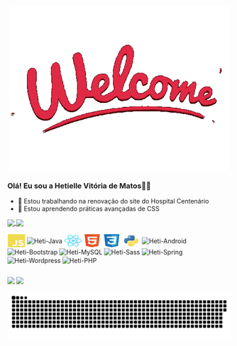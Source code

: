 <div align="center">
  <img src="https://github.com/hetielle/hetielle/raw/hetielle/gif/welcome1.gif" alt="Welcome" align="center">
</div>

### Olá! Eu sou a Hetielle Vitória de Matos👋🏻
- 🔭 Estou trabalhando na renovação do site do Hospital Centenário
- 🌱 Estou aprendendo práticas avançadas de CSS

<a href="https://github.com/hetielle/github-readme-stats">
  <img height=170 align="center" src="https://github-readme-stats.vercel.app/api?username=hetielle&rank_icon=github&show_icons=true&theme=midnight-purple&bg_color=00000000&include_all_commits=true" />
</a>
<a href="https://github.com/hetielle/convoychat">
  <img height=170 align="center" src="https://github-readme-stats.vercel.app/api/top-langs?username=hetielle&layout=donut&langs_count=8&card_width=320&theme=midnight-purple&bg_color=00000000" />
</a>

<div style="display: inline_block"><br>
  
  <img align="center" alt="Heti-Js" height="30" width="40" src="https://raw.githubusercontent.com/devicons/devicon/master/icons/javascript/javascript-plain.svg">
  <img align="center" alt="Heti-Java" height="30" width="40" src="https://cdn.jsdelivr.net/gh/devicons/devicon/icons/java/java-original.svg">
  <img align="center" alt="Heti-React" height="30" width="40" src="https://raw.githubusercontent.com/devicons/devicon/master/icons/react/react-original.svg">
  <img align="center" alt="Heti-HTML" height="30" width="40" src="https://raw.githubusercontent.com/devicons/devicon/master/icons/html5/html5-original.svg">
  <img align="center" alt="Heti-CSS" height="30" width="40" src="https://raw.githubusercontent.com/devicons/devicon/master/icons/css3/css3-original.svg">
  <img align="center" alt="Heti-Python" height="30" width="40" src="https://raw.githubusercontent.com/devicons/devicon/master/icons/python/python-original.svg">
  <img align="center" alt="Heti-Android" height="30" width="40" src="https://cdn.jsdelivr.net/gh/devicons/devicon/icons/androidstudio/androidstudio-original.svg">
  <img align="center" alt="Heti-Bootstrap" height="30" width="40" src="https://cdn.jsdelivr.net/gh/devicons/devicon/icons/bootstrap/bootstrap-original.svg">
  <img align="center" alt="Heti-MySQL" height="30" width="40" src="https://cdn.jsdelivr.net/gh/devicons/devicon/icons/mysql/mysql-original.svg">
  <img align="center" alt="Heti-Sass" height="30" width="40" src="https://cdn.jsdelivr.net/gh/devicons/devicon/icons/sass/sass-original.svg">
  <img align="center" alt="Heti-Spring" height="30" width="40" src="https://cdn.jsdelivr.net/gh/devicons/devicon/icons/spring/spring-original.svg">
  <img align="center" alt="Heti-Wordpress" height="30" width="40" src="https://cdn.jsdelivr.net/gh/devicons/devicon/icons/wordpress/wordpress-plain.svg">
  <img align="center" alt="Heti-PHP" height="30" width="40" src="https://cdn.jsdelivr.net/gh/devicons/devicon/icons/php/php-original.svg">

</div>
  
  ##
 
<div> 
  
  <a href = "mailto:hetiellematos86@gmail.com"><img src="https://img.shields.io/badge/-Gmail-%23333?style=for-the-badge&logo=gmail&logoColor=white" target="_blank"></a>
  <a href="https://www.linkedin.com/in/hetielle-vitória-de-matos-6520a9210/" target="_blank"><img src="https://img.shields.io/badge/-LinkedIn-%230077B5?style=for-the-badge&logo=linkedin&logoColor=white" target="_blank"></a> 
  
</div>

<picture>
  <source media="(prefers-color-scheme: dark)" srcset="https://raw.githubusercontent.com/hetielle/hetielle/output/github-contribution-grid-snake-dark.svg">
  <source media="(prefers-color-scheme: light)" srcset="https://raw.githubusercontent.com/hetielle/hetielle/output/github-contribution-grid-snake.svg">
  <img alt="github contribution grid snake animation" src="https://raw.githubusercontent.com/hetielle/hetielle/output/github-contribution-grid-snake.svg">
</picture>
